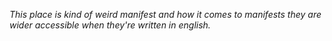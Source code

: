 *This place is kind of weird manifest and how it comes to manifests they are wider accessible when they're written in english.*
